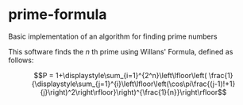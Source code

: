 # prime-formula
Basic implementation of an algorithm for finding prime numbers

This software finds the $n$ th prime using Willans' Formula, defined as follows:

$$P = 1+\displaystyle\sum_{i=1}^{2^n}\left\lfloor\left( \frac{1}{\displaystyle\sum_{j=1}^{i}\left\lfloor\left(\cos\pi\frac{(j-1)!+1}{j}\right)^2\right\rfloor}\right)^{\frac{1}{n}}\right\rfloor$$
